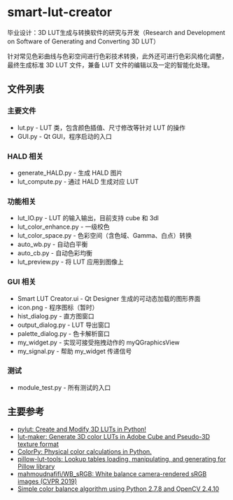 # smart-lut-creator
毕业设计：3D LUT生成与转换软件的研究与开发（Research and Development on Software of Generating and Converting 3D LUT）

针对常见色彩曲线与色彩空间进行色彩技术转换，此外还可进行色彩风格化调整，最终生成标准 3D LUT 文件，兼备 LUT 文件的编辑以及一定的智能化处理。



## 文件列表

### 主要文件

- lut.py - LUT 类，包含颜色插值、尺寸修改等针对 LUT 的操作
- GUI.py - Qt GUI，程序启动的入口

### HALD 相关

- generate_HALD.py - 生成 HALD 图片
- lut_compute.py - 通过 HALD 生成对应 LUT

### 功能相关

- lut_IO.py - LUT 的输入输出，目前支持 cube 和 3dl  
- lut_color_enhance.py - 一级校色
- lut_color_space.py - 色彩空间（含色域、Gamma、白点）转换
- auto_wb.py - 自动白平衡
- auto_cb.py - 自动色彩均衡
- lut_preview.py - 将 LUT 应用到图像上

### GUI 相关

- Smart LUT Creator.ui - Qt  Designer 生成的可动态加载的图形界面
- icon.png - 程序图标（暂时）
- hist_dialog.py - 直方图窗口
- output_dialog.py - LUT 导出窗口
- palette_dialog.py - 色卡解析窗口
- my_widget.py - 实现可接受拖拽动作的 myQGraphicsView
- my_signal.py - 帮助 my_widget 传递信号

### 测试

- module_test.py - 所有测试的入口



## 主要参考

- [pylut: Create and Modify 3D LUTs in Python!](https://github.com/gregcotten/pylut)
- [lut-maker: Generate 3D color LUTs in Adobe Cube and Pseudo-3D texture format](https://github.com/faymontage/lut-maker)
- [ColorPy: Physical color calculations in Python.](https://github.com/markkness/ColorPy)
- [pillow-lut-tools: Lookup tables loading, manipulating, and generating for Pillow library](https://github.com/homm/pillow-lut-tools)
- [mahmoudnafifi/WB_sRGB: White balance camera-rendered sRGB images (CVPR 2019)](https://github.com/mahmoudnafifi/WB_sRGB)
- [Simple color balance algorithm using Python 2.7.8 and OpenCV 2.4.10](https://gist.github.com/DavidYKay/9dad6c4ab0d8d7dbf3dc)